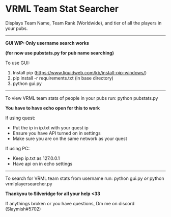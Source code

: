 # VRML Team Stat Searcher

Displays Team Name, Team Rank (Worldwide), and tier of all the players in your pubs.

---------------------

**GUI WIP: Only username search works**

**(for now use pubstats.py for pub name searching)**

To use GUI:
1. Install pip (https://www.liquidweb.com/kb/install-pip-windows/)
2. pip install -r requirements.txt (in base directory)
3. python gui.py

---------------------

To view VRML team stats of people in your pubs run:
python pubstats.py

**You have to have echo open for this to work**


If using quest:
 - Put the ip in ip.txt with your quest ip
 - Ensure you have API turned on in settings
 - Make sure you are on the same network as your quest

If using PC:
 - Keep ip.txt as 127.0.0.1
 - Have api on in echo settings

---------------------

To search for VRML team stats from username run: python gui.py *or* python vrmlplayersearcher.py


**Thankyou to Silveridge for all your help  <33**

If anythings broken or you have questions,
Dm me on discord (Slaymish#5702)

